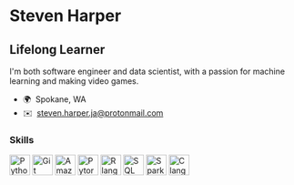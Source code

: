 Steven Harper
==============================
Lifelong Learner
----------------
I'm both software engineer and data scientist, with a passion for machine learning and making video games. 
* 🌍  Spokane, WA
* ✉️  [steven.harper.ja@protonmail.com](mailto:steven.harper.ja@protonmail.com)

### Skills


<p align="left">
  <a href="https://www.python.org/" target="_blank" rel="noreferrer"><img src="https://raw.githubusercontent.com/danielcranney/readme-generator/main/public/icons/skills/python-colored.svg" width="36" height="36" alt="Python" /></a>
  <a href="https://git-scm.com/" target="_blank" rel="noreferrer"><img src="https://raw.githubusercontent.com/danielcranney/readme-generator/main/public/icons/skills/git-colored.svg" width="36" height="36" alt="Git" /></a>
  <a href="https://aws.amazon.com" target="_blank" rel="noreferrer"><img src="https://raw.githubusercontent.com/danielcranney/readme-generator/main/public/icons/skills/aws-colored.svg" width="36" height="36" alt="Amazon Web Services" /></a>
  <a href="https://pytorch.org/" target="_blank" rel="noreferrer"><img src="https://jeancochrane.com/static/images/blog/pytorch-functional-api/pytorch-logo.png" width="36" height="36" alt="Pytorch" /></a>
  <a href="https://www.r-project.org/" target="_blank" rel="noreferrer"><img src="https://www.r-project.org/Rlogo.png" width="36" height="36" alt="R language" /></a>
  <a href="https://www.mysql.com/" target="_blank" rel="noreferrer"><img src="https://cursosdedesarrollo.com/wp-content/uploads/2019/08/Mysql-dolphin-square.svg.png" width="36" height="36" alt="SQL" /></a>
  <a href="https://spark.apache.org/" target="_blank" rel="noreferrer"><img src="https://spark.apache.org/images/spark-logo-rev.svg" width="36" height="36" alt="Spark" /></a>
  <!-- <a href="https://www.linux.org" target="_blank" rel="noreferrer"><img src="https://raw.githubusercontent.com/danielcranney/readme-generator/main/public/icons/skills/linux-colored.svg" width="36" height="36" alt="Linux" /></a>
  <a href="https://www.oracle.com/java/" target="_blank" rel="noreferrer"><img src="https://raw.githubusercontent.com/danielcranney/readme-generator/main/public/icons/skills/java-colored.svg" width="36" height="36" alt="Java" /></a> -->
  <a href="https://en.wikipedia.org/wiki/C_(programming_language)" target="_blank" rel="noreferrer"><img src="https://upload.wikimedia.org/wikipedia/commons/thumb/1/18/C_Programming_Language.svg/570px-C_Programming_Language.svg.png?20201031132917" width="36" height="36" alt="C language" /></a>
</p>
